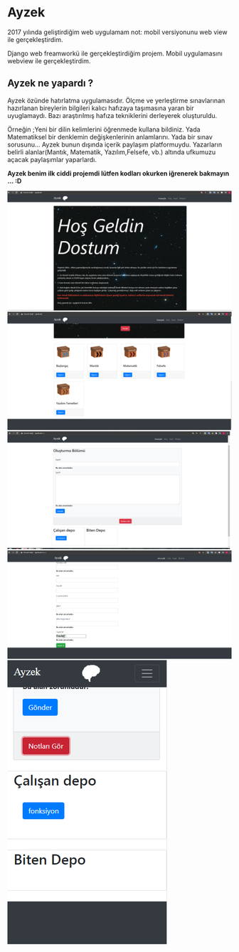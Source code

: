 # Ayzek
2017 yılında geliştirdiğim web uygulamam not: mobil versiyonunu web view ile gerçekleştirdim.


Django web freamworkü ile gerçekleştirdiğim projem.  Mobil uygulamasını webview ile gerçekleştirdim.


## Ayzek ne yapardı ?

Ayzek özünde hatırlatma uygulamasıdır. Ölçme ve yerleştirme sınavlarınan hazırlanan bireylerin bilgileri kalıcı hafızaya taşımasına yaran bir uyuglamaydı.
Bazı  araştırılmış hafıza  tekniklerini derleyerek oluşturuldu. 

Örneğin ;Yeni bir dilin kelimlerini öğrenmede kullana bildiniz. Yada Matematiksel bir denklemin değişkenlerinin anlamlarını. Yada bir sınav sorusunu...
Ayzek bunun dışında içerik paylaşım platformuydu. Yazarların  belirli alanlar(Mantık, Matematik, Yazılım,Felsefe, vb.) altında ufkumuzu açacak paylaşımlar yaparlardı. 


**Ayzek benim ilk ciddi projemdi lütfen kodları okurken iğrenerek bakmayın ... :D**









<img   src="https://github.com/Karaca12/Ayzek/blob/main/images/ayzek1r.png">
<img   src="https://github.com/Karaca12/Ayzek/blob/main/images/ayzek2r.png">
<img   src="https://github.com/Karaca12/Ayzek/blob/main/images/ayzek4.png">
<img   src="https://github.com/Karaca12/Ayzek/blob/main/images/ayzek5r.png">
<img   src="https://github.com/Karaca12/Ayzek/blob/main/images/ayzek12r.png">

